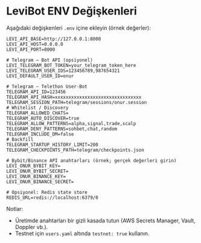 # LeviBot ENV Değişkenleri

Aşağıdaki değişkenleri `.env` içine ekleyin (örnek değerler):

```
LEVI_API_BASE=http://127.0.0.1:8000
LEVI_API_HOST=0.0.0.0
LEVI_API_PORT=8000

# Telegram — Bot API (opsiyonel)
LEVI_TELEGRAM_BOT_TOKEN=your_telegram_token_here
LEVI_TELEGRAM_USER_IDS=123456789,987654321
LEVI_DEFAULT_USER_ID=onur

# Telegram — Telethon User-Bot
TELEGRAM_API_ID=123456
TELEGRAM_API_HASH=xxxxxxxxxxxxxxxxxxxxxxxxxxxxxxxx
TELEGRAM_SESSION_PATH=telegram/sessions/onur.session
# Whitelist / Discovery
TELEGRAM_ALLOWED_CHATS=
TELEGRAM_AUTO_DISCOVER=true
TELEGRAM_ALLOW_PATTERNS=alpha,signal,trade,scalp
TELEGRAM_DENY_PATTERNS=sohbet,chat,random
TELEGRAM_INCLUDE_DM=false
# Backfill
TELEGRAM_STARTUP_HISTORY_LIMIT=200
TELEGRAM_CHECKPOINTS_PATH=telegram/checkpoints.json

# Bybit/Binance API anahtarları (örnek; gerçek değerleri girin)
LEVI_ONUR_BYBIT_KEY=
LEVI_ONUR_BYBIT_SECRET=
LEVI_ONUR_BINANCE_KEY=
LEVI_ONUR_BINANCE_SECRET=

# Opsiyonel: Redis state store
REDIS_URL=redis://localhost:6379/0
```

Notlar:
- Üretimde anahtarları bir gizli kasada tutun (AWS Secrets Manager, Vault, Doppler vb.).
- Testnet için `users.yaml` altında `testnet: true` kullanın.
